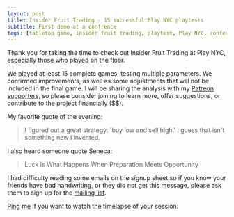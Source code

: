 ```yaml
---
layout: post
title: Insider Fruit Trading - 15 successful Play NYC playtests
subtitle: First demo at a confrence
tags: [tabletop game, insider fruit trading, playtest, Play NYC, conference]
---
```


Thank you for taking the time to check out Insider Fruit Trading at Play NYC, especially those who played on the floor.

We played at least 15 complete games, testing multiple parameters. We confirmed improvements, as well as some adjustments that will not be included in the final game. I will be sharing the analysis with my [Patreon supporters](https:/patreon.com/TripleLi), so please consider joining to learn more, offer suggestions, or contribute to the project financially ($$).

My favorite quote of the evening:

> I figured out a great strategy: 'buy low and sell high.' I guess that isn't something new I invented.

I also heard someone quote Seneca:

> Luck Is What Happens When Preparation Meets Opportunity

I had difficulty reading some emails on the signup sheet so if you know your friends have bad handwriting, or they did not get this message, please ask them to sign up for the [mailing list](../newsletter).

[Ping me](mailto:timelapse@TripleLi.com) if you want to watch the timelapse of your session.
